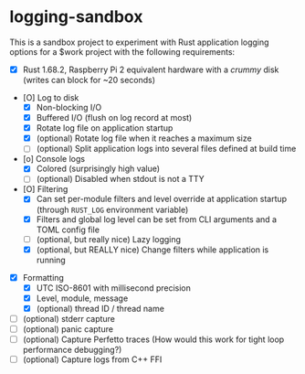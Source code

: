 # logging-sandbox

This is a sandbox project to experiment with Rust application logging options for a $work project
with the following requirements:

* [X] Rust 1.68.2, Raspberry Pi 2 equivalent hardware with a _crummy_ disk (writes can block for
      ~20 seconds)
* [O] Log to disk
    * [X] Non-blocking I/O
    * [X] Buffered I/O (flush on log record at most)
    * [X] Rotate log file on application startup
    * [X] (optional) Rotate log file when it reaches a maximum size
    * [ ] (optional) Split application logs into several files defined at build time
* [o] Console logs
    * [X] Colored (surprisingly high value)
    * [ ] (optional) Disabled when stdout is not a TTY
* [O] Filtering
    * [X] Can set per-module filters and level override at application startup (through `RUST_LOG`
          environment variable)
    * [X] Filters and global log level can be set from CLI arguments and a TOML config file
    * [ ] (optional, but really nice) Lazy logging
    * [X] (optional, but REALLY nice) Change filters while application is running
* [X] Formatting
    * [X] UTC ISO-8601 with millisecond precision
    * [X] Level, module, message
    * [X] (optional) thread ID / thread name
* [ ] (optional) stderr capture
* [ ] (optional) panic capture
* [ ] (optional) Capture Perfetto traces (How would this work for tight loop performance debugging?)
* [ ] (optional) Capture logs from C++ FFI
